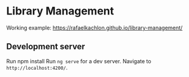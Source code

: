 # Library Management
Working example: https://rafaelkachlon.github.io/library-management/

## Development server
Run npm install
Run `ng serve` for a dev server. Navigate to `http://localhost:4200/`.
